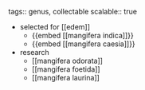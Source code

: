 tags:: genus, collectable
scalable:: true

- selected for [[edem]]
	- {{embed [[mangifera indica]]}}
	- {{embed [[mangifera caesia]]}}
- research
	- [[mangifera odorata]]
	- [[mangifera foetida]]
	- [[mangifera laurina]]